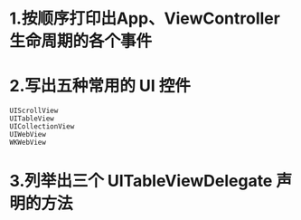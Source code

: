 # 1.按顺序打印出App、ViewController生命周期的各个事件
# 2.写出五种常用的 UI 控件
``` 
UIScrollView
UITableView
UICollectionView
UIWebView
WKWebView
```
# 3.列举出三个 UITableViewDelegate 声明的方法
